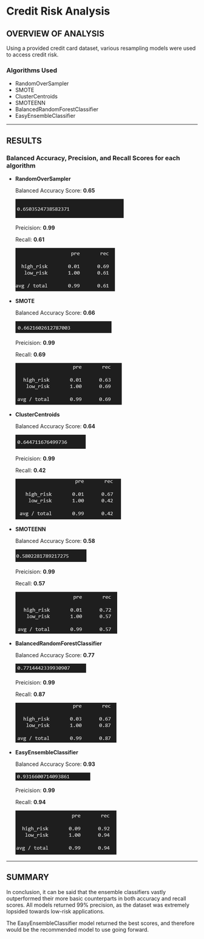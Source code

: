 # Credit Risk Analysis

## OVERVIEW OF ANALYSIS

Using a provided credit card dataset, various resampling models were used to access credit risk.

### Algorithms Used
- RandomOverSampler 
- SMOTE
- ClusterCentroids
- SMOTEENN
- BalancedRandomForestClassifier 
- EasyEnsembleClassifier

---

## RESULTS

### Balanced Accuracy, Precision, and Recall Scores for each algorithm
- **RandomOverSampler**
    
    Balanced Accuracy Score: **0.65**

    ![RandomOverSampler Acc Score](images/RandomOverSampler_bac.png)

    Preicision: **0.99**

    Recall: **0.61**

    ![RandomOverSampler Report](images/RandomOverSampler_report.png)

- **SMOTE**
    
    Balanced Accuracy Score: **0.66**

    ![SMOTE Acc Score](images/SMOTE_bac.png)

    Preicision: **0.99**

    Recall: **0.69**

    ![SMOTE Report](images/SMOTE_report.png)

- **ClusterCentroids**
    
    Balanced Accuracy Score: **0.64**

    ![ClusterCentroids Acc Score](images/ClusterCentroids_bac.png)

    Preicision: **0.99**

    Recall: **0.42**

    ![ClusterCentroids Report](images/ClusterCentroids_report.png)

- **SMOTEENN**
    
    Balanced Accuracy Score: **0.58**

    ![SMOTEENN Acc Score](images/SMOTEENN_bac.png)

    Preicision: **0.99**

    Recall: **0.57**

    ![SMOTEENN Report](images/SMOTEENN_report.png)

- **BalancedRandomForestClassifier**
    
    Balanced Accuracy Score: **0.77**

    ![BalancedRandomForestClassifier Acc Score](images/BalancedRandomForestClassifier_bac.png)

    Preicision: **0.99**

    Recall: **0.87**

    ![BalancedRandomForestClassifier Report](images/BalancedRandomForestClassifier_report.png) 

- **EasyEnsembleClassifier**
    
    Balanced Accuracy Score: **0.93**

    ![EasyEnsembleClassifier Acc Score](images/EasyEnsembleClassifier_bac.png)

    Preicision: **0.99**

    Recall: **0.94**

    ![EasyEnsembleClassifier Report](images/EasyEnsembleClassifier_report.png) 

---

## SUMMARY

In conclusion, it can be said that the ensemble classifiers vastly outperformed their more basic counterparts in both accuracy and recall scores. All models returned 99% precision, as the dataset was extremely lopsided towards low-risk applications.

The EasyEnsembleClassifier model returned the best scores, and therefore would be the recommended model to use going forward.
